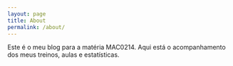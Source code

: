 ```yaml
---
layout: page
title: About
permalink: /about/
---
```


Este é o meu blog para a matéria MAC0214. Aqui está o acompanhamento dos meus treinos, aulas e estatísticas.
